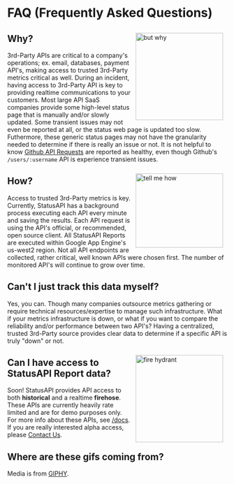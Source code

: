 # FAQ (Frequently Asked Questions)

<img style="float: right; margin: 10px;" src="/assets/media/but-why.jpg" alt="but why" width="200"/>

## Why?

3rd-Party APIs are critical to a company's operations; ex. email, databases, payment API's, making access to trusted 3rd-Party metrics critical as well.
During an incident, having access to 3rd-Party API is key to providing realtime communications to your customers.
Most large API SaaS companies provide some high-level status page that is manually and/or slowly updated.
Some transient issues may not even be reported at all, or the status web page is updated too slow.
Futhermore, these generic status pages may not have the granularity needed to determine if there is really an issue or not.
It is not helpful to know <a href="https://www.githubstatus.com" target="_blank">Github API Requests</a> are reported as healthy, even though Github's `/users/:username` API is experience transient issues.

<img style="float: right; margin: 10px;" src="/assets/media/tell-me-how.jpg" alt="tell me how" width="200" height="170"/>

## How?

Access to trusted 3rd-Party metrics is key.
Currently, StatusAPI has a background process executing each API every minute and saving the results.
Each API request is using the API's official, or recommended, open source client.
All StatusAPI Reports are executed within Google App Engine's us-west2 region.
Not all API endpoints are collected, rather critical, well known APIs were chosen first.
The number of monitored API's will continue to grow over time.

## Can't I just track this data myself?

Yes, you can. Though many companies outsource metrics gathering or require technical resources/expertise to manage such infrastructure.
What if your metrics infrastructure is down, or what if you want to compare the reliability and/or performance between two API's?
Having a centralized, trusted 3rd-Party source provides clear data to determine if a specific API is truly "down" or not.

<img style="float: right; margin: 10px;" src="/assets/media/fire-hydrant.jpg" alt="fire hydrant" width="200"/>

## Can I have access to StatusAPI Report data?

Soon!
StatusAPI provides API access to both **historical** and a realtime **firehose**.
These APIs are currently heavily rate limited and are for demo purposes only.
For more info about these APIs, see <a href="/docs" target="_blank">/docs</a>.
If you are really interested alpha access, please <a href="mailto:adam@status-api.com?subject=StatusAPI: Contact us">Contact Us</a>.

## Where are these gifs coming from?

Media is from&nbsp;<a href="https://giphy.com/" target="_blank">GIPHY</a>.
